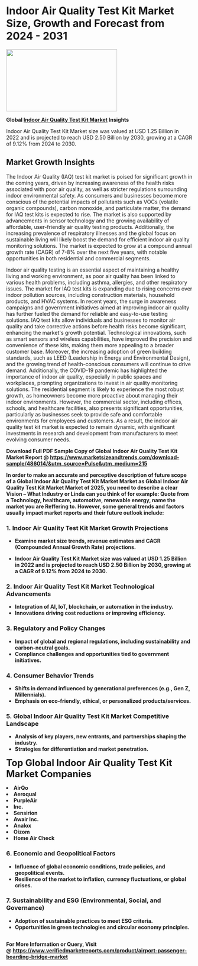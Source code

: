 <H1>Indoor Air Quality Test Kit Market Size, Growth and Forecast from 2024 - 2031</H1><img class="aligncenter size-medium wp-image-584254" src="https://thirdeyenews.in/wp-content/uploads/2024/09/Global-Market-Research-300x168.jpeg" alt="" width="300" height="168" /><p><strong>Global&nbsp;<a href="https://www.marketsizeandtrends.com/download-sample/486014/&amp;utm_source=Pulse&amp;utm_medium=215">Indoor Air Quality Test Kit Market</a> Insights</strong></p><p>Indoor Air Quality Test Kit Market size was valued at USD 1.25 Billion in 2022 and is projected to reach USD 2.50 Billion by 2030, growing at a CAGR of 9.12% from 2024 to 2030.</p><p><h2>Market Growth Insights</h2> <p>The Indoor Air Quality (IAQ) test kit market is poised for significant growth in the coming years, driven by increasing awareness of the health risks associated with poor air quality, as well as stricter regulations surrounding indoor environmental safety. As consumers and businesses become more conscious of the potential impacts of pollutants such as VOCs (volatile organic compounds), carbon monoxide, and particulate matter, the demand for IAQ test kits is expected to rise. The market is also supported by advancements in sensor technology and the growing availability of affordable, user-friendly air quality testing products. Additionally, the increasing prevalence of respiratory illnesses and the global focus on sustainable living will likely boost the demand for efficient indoor air quality monitoring solutions. The market is expected to grow at a compound annual growth rate (CAGR) of 7-8% over the next five years, with notable opportunities in both residential and commercial segments.</p> <p><strong></strong></p> <p>Indoor air quality testing is an essential aspect of maintaining a healthy living and working environment, as poor air quality has been linked to various health problems, including asthma, allergies, and other respiratory issues. The market for IAQ test kits is expanding due to rising concerns over indoor pollution sources, including construction materials, household products, and HVAC systems. In recent years, the surge in awareness campaigns and government initiatives aimed at improving indoor air quality has further fueled the demand for reliable and easy-to-use testing solutions. IAQ test kits allow individuals and businesses to monitor air quality and take corrective actions before health risks become significant, enhancing the market's growth potential. Technological innovations, such as smart sensors and wireless capabilities, have improved the precision and convenience of these kits, making them more appealing to a broader customer base. Moreover, the increasing adoption of green building standards, such as LEED (Leadership in Energy and Environmental Design), and the growing trend of health-conscious consumers will continue to drive demand. Additionally, the COVID-19 pandemic has highlighted the importance of indoor air quality, especially in public spaces and workplaces, prompting organizations to invest in air quality monitoring solutions. The residential segment is likely to experience the most robust growth, as homeowners become more proactive about managing their indoor environments. However, the commercial sector, including offices, schools, and healthcare facilities, also presents significant opportunities, particularly as businesses seek to provide safe and comfortable environments for employees and customers. As a result, the indoor air quality test kit market is expected to remain dynamic, with significant investments in research and development from manufacturers to meet evolving consumer needs. <p><strong></p><p><span class=""><strong>Download Full PDF Sample Copy of Global Indoor Air Quality Test Kit Market Report</strong> @ <a href="https://www.marketsizeandtrends.com/download-sample/486014/&amp;utm_source=Pulse&amp;utm_medium=215" target="_blank">https://www.marketsizeandtrends.com/download-sample/486014/&amp;utm_source=Pulse&amp;utm_medium=215</a></span></p><p>In order to make an accurate and perceptive description of future scope of a Global&nbsp;Indoor Air Quality Test Kit Market Market as Global&nbsp;Indoor Air Quality Test Kit Market Market of 2025, you need to describe a clear Vision &ndash; What Industry or Linda can you think of for example: Quote from a Technology, healthcare, automotive, renewable energy, name the market you are Reffering to. However, some general trends and factors usually impact market reports and their future outlook include:</p><h3>1.&nbsp;<strong>Indoor Air Quality Test Kit Market Growth Projections</strong></h3><ul><li>Examine market size trends, revenue estimates and CAGR (Compounded Annual Growth Rate) projections.</li><li><p>Indoor Air Quality Test Kit Market size was valued at USD 1.25 Billion in 2022 and is projected to reach USD 2.50 Billion by 2030, growing at a CAGR of 9.12% from 2024 to 2030.</p></li></ul><h3>2.&nbsp;<strong>Indoor Air Quality Test Kit Market Technological Advancements</strong></h3><ul><li>Integration of AI, IoT, blockchain, or automation in the industry.</li><li>Innovations driving cost reductions or improving efficiency.</li></ul><h3>3.&nbsp;<strong>Regulatory and Policy Changes</strong></h3><ul><li>Impact of global and regional regulations, including sustainability and carbon-neutral goals.</li><li>Compliance challenges and opportunities tied to government initiatives.</li></ul><h3>4.&nbsp;<strong>Consumer Behavior Trends</strong></h3><ul><li>Shifts in demand influenced by generational preferences (e.g., Gen Z, Millennials).</li><li>Emphasis on eco-friendly, ethical, or personalized products/services.</li></ul><h3>5.&nbsp;<strong>Global Indoor Air Quality Test Kit Market Competitive Landscape</strong></h3><ul><li>Analysis of key players, new entrants, and partnerships shaping the industry.</li><li>Strategies for differentiation and market penetration.</li></ul><p data-pm-slice="1 1 []"><span style="color: inherit; font-family: inherit; font-size: 25px;">Top Global Indoor Air Quality Test Kit Market Companies</span></p><div class="" data-test-id=""><p><li>AirQo</li><li> Aeroqual</li><li> PurpleAir</li><li> Inc.</li><li> Sensirion</li><li> Awair Inc.</li><li> Analox</li><li> Oizom</li><li> Home Air Check</li></p></div><h3>6.&nbsp;<strong>Economic and Geopolitical Factors</strong></h3><ul><li>Influence of global economic conditions, trade policies, and geopolitical events.</li><li>Resilience of the market to inflation, currency fluctuations, or global crises.</li></ul><h3>7.&nbsp;<strong>Sustainability and ESG (Environmental, Social, and Governance)</strong></h3><ul><li>Adoption of sustainable practices to meet ESG criteria.</li><li>Opportunities in green technologies and circular economy principles.</li></ul><h2><strong style="font-size: 14px;">For More Information or Query, Visit @&nbsp;</strong><a style="background-color: #ffffff; font-size: 14px;" href="https://www.marketsizeandtrends.com/report/indoor-air-quality-test-kit-market/" target="_blank">https://www.verifiedmarketreports.com/product/airport-passenger-boarding-bridge-market</a></h2>
